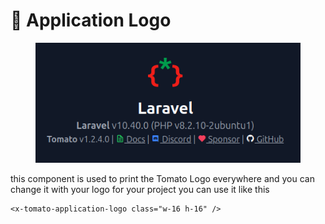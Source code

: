 # 🍅 Application Logo

<figure><img src="../../.gitbook/assets/Screenshot from 2024-01-18 17-35-36.png" alt=""><figcaption></figcaption></figure>

this component is used to print the Tomato Logo everywhere and you can change it with your logo for your project you can use it like this

```markup
<x-tomato-application-logo class="w-16 h-16" />
```
